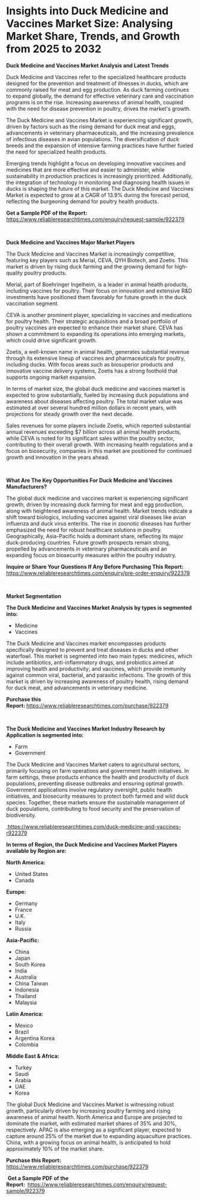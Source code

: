 <p><h1>Insights into Duck Medicine and Vaccines Market Size: Analysing Market Share, Trends, and Growth from 2025 to 2032</h1></p><p><strong>Duck Medicine and Vaccines Market Analysis and Latest Trends</strong></p>
<p><p>Duck Medicine and Vaccines refer to the specialized healthcare products designed for the prevention and treatment of illnesses in ducks, which are commonly raised for meat and egg production. As duck farming continues to expand globally, the demand for effective veterinary care and vaccination programs is on the rise. Increasing awareness of animal health, coupled with the need for disease prevention in poultry, drives the market's growth.</p><p>The Duck Medicine and Vaccines Market is experiencing significant growth, driven by factors such as the rising demand for duck meat and eggs, advancements in veterinary pharmaceuticals, and the increasing prevalence of infectious diseases in avian populations. The diversification of duck breeds and the expansion of intensive farming practices have further fueled the need for specialized health products.</p><p>Emerging trends highlight a focus on developing innovative vaccines and medicines that are more effective and easier to administer, while sustainability in production practices is increasingly prioritized. Additionally, the integration of technology in monitoring and diagnosing health issues in ducks is shaping the future of this market. The Duck Medicine and Vaccines Market is expected to grow at a CAGR of 13.9% during the forecast period, reflecting the burgeoning demand for poultry health products.</p></p>
<p><strong>Get a Sample PDF of the Report:&nbsp;</strong> <a href="https://www.reliableresearchtimes.com/enquiry/request-sample/922379?utm_campaign=3116&utm_medium=2&utm_source=Github&utm_content=ia&utm_term=18042025&utm_id=duck-medicine-and-vaccines">https://www.reliableresearchtimes.com/enquiry/request-sample/922379</a></p>
<p>&nbsp;</p>
<p><strong>Duck Medicine and Vaccines Major Market Players</strong></p>
<p><p>The Duck Medicine and Vaccines Market is increasingly competitive, featuring key players such as Merial, CEVA, QYH Biotech, and Zoetis. This market is driven by rising duck farming and the growing demand for high-quality poultry products.</p><p>Merial, part of Boehringer Ingelheim, is a leader in animal health products, including vaccines for poultry. Their focus on innovation and extensive R&D investments have positioned them favorably for future growth in the duck vaccination segment.</p><p>CEVA is another prominent player, specializing in vaccines and medications for poultry health. Their strategic acquisitions and a broad portfolio of poultry vaccines are expected to enhance their market share. CEVA has shown a commitment to expanding its operations into emerging markets, which could drive significant growth.</p><p>Zoetis, a well-known name in animal health, generates substantial revenue through its extensive lineup of vaccines and pharmaceuticals for poultry, including ducks. With focus areas such as biosuperior products and innovative vaccine delivery systems, Zoetis has a strong foothold that supports ongoing market expansion.</p><p>In terms of market size, the global duck medicine and vaccines market is expected to grow substantially, fueled by increasing duck populations and awareness about diseases affecting poultry. The total market value was estimated at over several hundred million dollars in recent years, with projections for steady growth over the next decade.</p><p>Sales revenues for some players include Zoetis, which reported substantial annual revenues exceeding $7 billion across all animal health products, while CEVA is noted for its significant sales within the poultry sector, contributing to their overall growth. With increasing health regulations and a focus on biosecurity, companies in this market are positioned for continued growth and innovation in the years ahead.</p></p>
<p>&nbsp;</p>
<p><strong>What Are The Key Opportunities For Duck Medicine and Vaccines Manufacturers?</strong></p>
<p><p>The global duck medicine and vaccines market is experiencing significant growth, driven by increasing duck farming for meat and egg production, along with heightened awareness of animal health. Market trends indicate a shift toward biologics, including vaccines against viral diseases like avian influenza and duck virus enteritis. The rise in zoonotic diseases has further emphasized the need for robust healthcare solutions in poultry. Geographically, Asia-Pacific holds a dominant share, reflecting its major duck-producing countries. Future growth prospects remain strong, propelled by advancements in veterinary pharmaceuticals and an expanding focus on biosecurity measures within the poultry industry.</p></p>
<p><strong>Inquire or Share Your Questions If Any Before Purchasing This Report:</strong> <a href="https://www.reliableresearchtimes.com/enquiry/pre-order-enquiry/922379?utm_campaign=3116&utm_medium=2&utm_source=Github&utm_content=ia&utm_term=18042025&utm_id=duck-medicine-and-vaccines">https://www.reliableresearchtimes.com/enquiry/pre-order-enquiry/922379</a></p>
<p>&nbsp;</p>
<p><strong>Market Segmentation</strong></p>
<p><strong>The Duck Medicine and Vaccines Market Analysis by types is segmented into:</strong></p>
<p><ul><li>Medicine</li><li>Vaccines</li></ul></p>
<p><p>The Duck Medicine and Vaccines market encompasses products specifically designed to prevent and treat diseases in ducks and other waterfowl. This market is segmented into two main types: medicines, which include antibiotics, anti-inflammatory drugs, and probiotics aimed at improving health and productivity; and vaccines, which provide immunity against common viral, bacterial, and parasitic infections. The growth of this market is driven by increasing awareness of poultry health, rising demand for duck meat, and advancements in veterinary medicine.</p></p>
<p><strong>Purchase this Report:&nbsp;</strong><a href="https://www.reliableresearchtimes.com/purchase/922379?utm_campaign=3116&utm_medium=2&utm_source=Github&utm_content=ia&utm_term=18042025&utm_id=duck-medicine-and-vaccines">https://www.reliableresearchtimes.com/purchase/922379</a></p>
<p>&nbsp;</p>
<p><strong>The Duck Medicine and Vaccines Market Industry Research by Application is segmented into:</strong></p>
<p><ul><li>Farm</li><li>Government</li></ul></p>
<p><p>The Duck Medicine and Vaccines Market caters to agricultural sectors, primarily focusing on farm operations and government health initiatives. In farm settings, these products enhance the health and productivity of duck populations, preventing disease outbreaks and ensuring optimal growth. Government applications involve regulatory oversight, public health initiatives, and biosecurity measures to protect both farmed and wild duck species. Together, these markets ensure the sustainable management of duck populations, contributing to food security and the preservation of biodiversity.</p></p>
<p><a href="https://www.reliableresearchtimes.com/duck-medicine-and-vaccines-r922379?utm_campaign=3116&utm_medium=2&utm_source=Github&utm_content=ia&utm_term=18042025&utm_id=duck-medicine-and-vaccines">&nbsp;https://www.reliableresearchtimes.com/duck-medicine-and-vaccines-r922379</a></p>
<p><strong>In terms of Region, the Duck Medicine and Vaccines Market Players available by Region are:</strong></p>
<p>
    <p> <strong> North America: </strong>
        <ul>
            <li>United States</li>
            <li>Canada</li>
        </ul>
        </p> 
    <p> <strong> Europe: </strong>
        <ul>
            <li>Germany</li>
            <li>France</li>
            <li>U.K.</li>
            <li>Italy</li>
            <li>Russia</li>
        </ul>
        </p> 
    <p> <strong> Asia-Pacific: </strong>
        <ul>
            <li>China</li>
            <li>Japan</li>
            <li>South Korea</li>
            <li>India</li>
            <li>Australia</li>
            <li>China Taiwan</li>
            <li>Indonesia</li>
            <li>Thailand</li>
            <li>Malaysia</li>
        </ul>
        </p> 
    <p> <strong> Latin America: </strong>
        <ul>
            <li>Mexico</li>
            <li>Brazil</li>
            <li>Argentina Korea</li>
            <li>Colombia</li>
        </ul>
        </p> 
    <p> <strong> Middle East & Africa: </strong>
        <ul>
            <li>Turkey</li>
            <li>Saudi</li>
            <li>Arabia</li>
            <li>UAE</li>
            <li>Korea</li>
        </ul>
    </p>
    </p>
<p><p>The global Duck Medicine and Vaccines Market is witnessing robust growth, particularly driven by increasing poultry farming and rising awareness of animal health. North America and Europe are projected to dominate the market, with estimated market shares of 35% and 30%, respectively. APAC is also emerging as a significant player, expected to capture around 25% of the market due to expanding aquaculture practices. China, with a growing focus on animal health, is anticipated to hold approximately 10% of the market share.</p></p>
<p><strong>Purchase this Report: </strong><a href="https://www.reliableresearchtimes.com/purchase/922379?utm_campaign=3116&utm_medium=2&utm_source=Github&utm_content=ia&utm_term=18042025&utm_id=duck-medicine-and-vaccines">https://www.reliableresearchtimes.com/purchase/922379</a></p>
<p>&nbsp;<strong>Get a Sample PDF of the Report:&nbsp;&nbsp;</strong><a href="https://www.reliableresearchtimes.com/enquiry/request-sample/922379?utm_campaign=3116&utm_medium=2&utm_source=Github&utm_content=ia&utm_term=18042025&utm_id=duck-medicine-and-vaccines">https://www.reliableresearchtimes.com/enquiry/request-sample/922379</a></p>
<p><strong></strong></p>
<p><p></p><p></p><p></p></p>